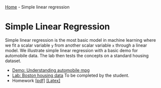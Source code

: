 [Home](../sequence.md) - Simple linear regression 

# Simple Linear Regression

Simple linear regression is the most basic model in machine learning
where we fit a scalar variable `y` from another scalar variable `x` through
a linear model.  We illustrate simple linear regression with a basic demo for 
automobile data.  The lab then tests the concepts on a standard housing dataset.

* [Demo:  Understanding automobile mpg](auto_mpg.ipynb)
* [Lab: Boston housing data](lab_housing_partial.ipynb) To be completed by the student.
* Homework [[pdf]](./hw/HW1.pdf) [[Latex]](./hw/HW1.tex)


